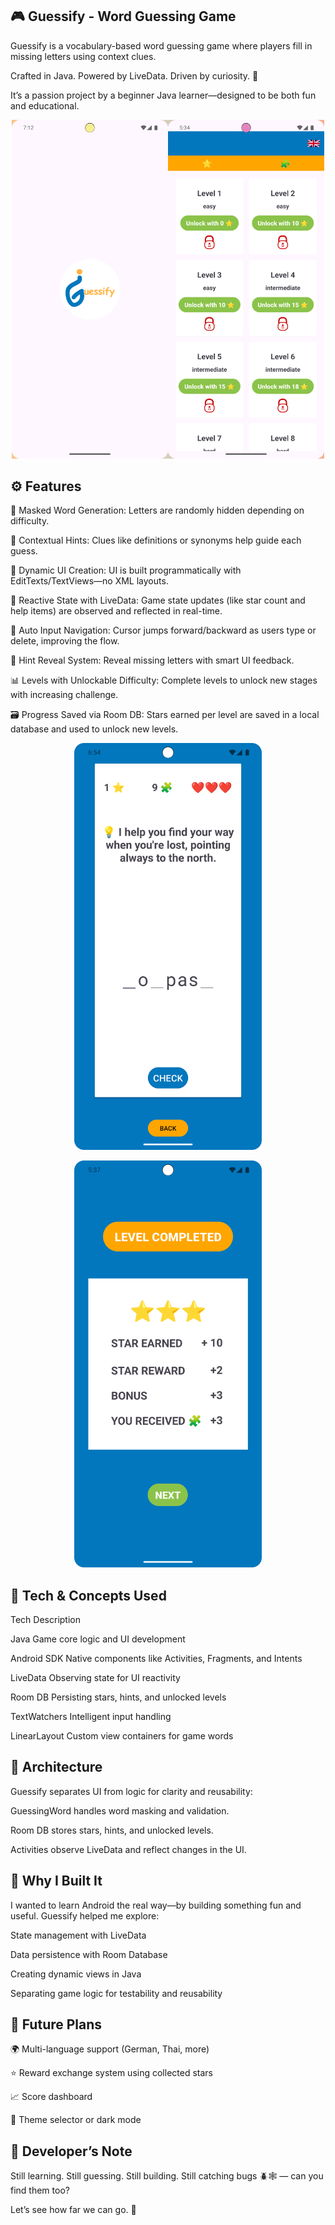 ## 🎮 Guessify - Word Guessing Game

Guessify is a vocabulary-based word guessing game where players fill in missing letters using context clues.


Crafted in Java. Powered by LiveData. Driven by curiosity. 🚀


It’s a passion project by a beginner Java learner—designed to be both fun and educational.

<p align="center"> <img src="screenshots/guessify_main.png" alt="Main Screen" width="500"/> </p>

## ⚙️ Features

🔡 Masked Word Generation: 
Letters are randomly hidden depending on difficulty.

💬 Contextual Hints: 
Clues like definitions or synonyms help guide each guess.

📲 Dynamic UI Creation: 
UI is built programmatically with EditTexts/TextViews—no XML layouts.

🔁 Reactive State with LiveData: 
Game state updates (like star count and help items) are observed and reflected in real-time.

🧠 Auto Input Navigation: 
Cursor jumps forward/backward as users type or delete, improving the flow.

🧩 Hint Reveal System: 
Reveal missing letters with smart UI feedback.

📊 Levels with Unlockable Difficulty: 
Complete levels to unlock new stages with increasing challenge.

🗃️ Progress Saved via Room DB: 
Stars earned per level are saved in a local database and used to unlock new levels.

<p align="center"> <img src="screenshots/guessify_gameplay.png" alt="Game Play" width="300"/> </p>
<p align="center"> <img src="screenshots/guessify_summary.png" alt="Game Summary" width="300"/> </p>

## 🧪 Tech & Concepts Used

Tech	Description

Java	Game core logic and UI development

Android SDK	Native components like Activities, Fragments, and Intents

LiveData	Observing state for UI reactivity

Room DB	Persisting stars, hints, and unlocked levels

TextWatchers	Intelligent input handling

LinearLayout	Custom view containers for game words

## 🔧 Architecture

Guessify separates UI from logic for clarity and reusability:

GuessingWord handles word masking and validation.

Room DB stores stars, hints, and unlocked levels.

Activities observe LiveData and reflect changes in the UI.

## 🎯 Why I Built It

I wanted to learn Android the real way—by building something fun and useful. Guessify helped me explore:

State management with LiveData

Data persistence with Room Database

Creating dynamic views in Java

Separating game logic for testability and reusability

## 🚀 Future Plans

🌍 Multi-language support (German, Thai, more)

⭐ Reward exchange system using collected stars

📈 Score dashboard

🎨 Theme selector or dark mode

## 🐣 Developer’s Note

Still learning. Still guessing. Still building.
Still catching bugs 🪲🕸️ — can you find them too?

Let’s see how far we can go. 🌱
